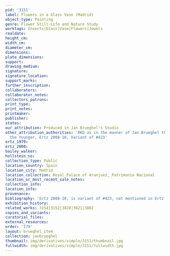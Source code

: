 ```yaml
---
pid: '3151'
label: Flowers in a Glass Vase (Madrid)
object_type: Painting
genre: Flower Still-Life and Nature Study
worktags: Insects|Glass|Vase|Flowers|Jewels
realdate:
height_cm:
width_cm:
diameter_cm:
dimensions:
plate_dimensions:
support:
drawing_medium:
signature:
signature_location:
support_marks:
further_inscription:
collaborators:
collaborator_notes:
collectors_patrons:
print_type:
print_notes:
printmaker:
publisher:
states:
our_attribution: Produced in Jan Brueghel's Studio
other_attribution_authorities: 'RKD as in the manner of Jan Brueghel the Elder; possibly
  the Younger, Ertz 2008-10, Variant of #423'
ertz_1979:
ertz_2008:
bailey_walker:
hollstein_no:
collection_type: Public
location_country: Spain
location_city: Madrid
location_collection: Royal Palace of Aranjuez, Patrimonio Nacional
location_or_most_recent_sale_notes:
collection_info:
location_info:
provenance:
bibliography: 'Ertz 2008-10, is variant of #423, not mentioned in Ertz'
exhibition_history:
related_works: 3154|3152|3820|3821|3802
copies_and_variants:
curatorial_files:
external_resources:
order: '179'
layout: brueghel_item
collection: janbrueghel
thumbnail: img/derivatives/simple/3151/thumbnail.jpg
fullwidth: img/derivatives/simple/3151/fullwidth.jpg
---
```

